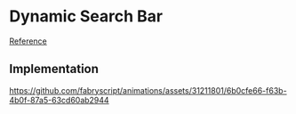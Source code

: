 # Dynamic Search Bar

[Reference](https://x.com/0xDesigner/status/1792644393536528761)

## Implementation
https://github.com/fabryscript/animations/assets/31211801/6b0cfe66-f63b-4b0f-87a5-63cd60ab2944
